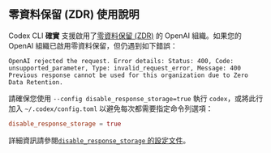 ## 零資料保留 (ZDR) 使用說明

Codex CLI **確實** 支援啟用了[零資料保留 (ZDR)](https://platform.openai.com/docs/guides/your-data#zero-data-retention) 的 OpenAI 組織。如果您的 OpenAI 組織已啟用零資料保留，但仍遇到如下錯誤：

```
OpenAI rejected the request. Error details: Status: 400, Code: unsupported_parameter, Type: invalid_request_error, Message: 400 Previous response cannot be used for this organization due to Zero Data Retention.
```

請確保您使用 `--config disable_response_storage=true` 執行 `codex`，或將此行加入 `~/.codex/config.toml` 以避免每次都需要指定命令列選項：

```toml
disable_response_storage = true
```

詳細資訊請參閱[`disable_response_storage` 的設定文件](./config.md#disable_response_storage)。